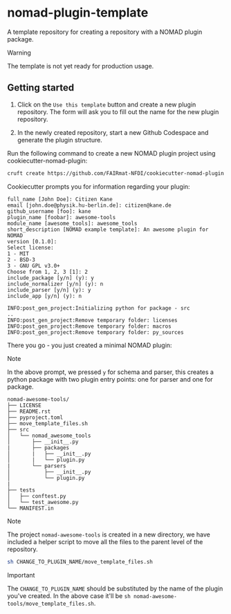 # nomad-plugin-template
A template repository for creating a repository with a NOMAD plugin package.

> [!WARNING]
> The template is not yet ready for production usage.


## Getting started

1. Click on the `Use this template` button and create a new plugin repository. The form will ask you to fill out the name for the new plugin repository.

2. In the newly created repository, start a new Github Codespace and generate the plugin structure.

Run the following command to create a new NOMAD plugin project using cookiecutter-nomad-plugin:

```sh
cruft create https://github.com/FAIRmat-NFDI/cookiecutter-nomad-plugin
```

Cookiecutter prompts you for information regarding your plugin:

```no-highlight
full_name [John Doe]: Citizen Kane
email [john.doe@physik.hu-berlin.de]: citizen@kane.de
github_username [foo]: kane
plugin_name [foobar]: awesome-tools
module_name [awesome_tools]: awesome_tools
short_description [NOMAD example template]: An awesome plugin for NOMAD
version [0.1.0]:
Select license:
1 - MIT
2 - BSD-3
3 - GNU GPL v3.0+
Choose from 1, 2, 3 [1]: 2
include_package [y/n] (y): y
include_normalizer [y/n] (y): n
include_parser [y/n] (y): y
include_app [y/n] (y): n

INFO:post_gen_project:Initializing python for package - src
..
INFO:post_gen_project:Remove temporary folder: licenses
INFO:post_gen_project:Remove temporary folder: macros
INFO:post_gen_project:Remove temporary folder: py_sources
```




There you go - you just created a minimal NOMAD plugin:

> [!NOTE]
> In the above prompt, we pressed `y` for schema and parser, this creates a python package with two plugin entry points: one for parser and one for package.

```no-highlight
nomad-awesome-tools/
├── LICENSE
├── README.rst
├── pyproject.toml
├── move_template_files.sh
├── src
│   └── nomad_awesome_tools
│       ├── __init__.py
|       ├── packages
│       |   ├── __init__.py
│       |   └── plugin.py
|       └── parsers
│           ├── __init__.py
│           └── plugin.py
|
├── tests
│   ├── conftest.py
│   └── test_awesome.py
└── MANIFEST.in
```


> [!NOTE]
> The project `nomad-awesome-tools` is created in a new directory, we have included a helper script to move all the files to the parent level of the repository.


```sh
sh CHANGE_TO_PLUGIN_NAME/move_template_files.sh
```

> [!IMPORTANT]
> The `CHANGE_TO_PLUGIN_NAME` should be substituted by the name of the plugin you've created. In the above case it'll be `sh nomad-awesome-tools/move_template_files.sh`. 


